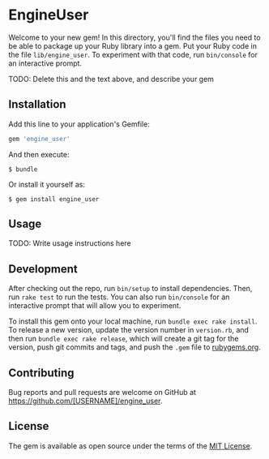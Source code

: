 # EngineUser

Welcome to your new gem! In this directory, you'll find the files you need to be able to package up your Ruby library into a gem. Put your Ruby code in the file `lib/engine_user`. To experiment with that code, run `bin/console` for an interactive prompt.

TODO: Delete this and the text above, and describe your gem

## Installation

Add this line to your application's Gemfile:

```ruby
gem 'engine_user'
```

And then execute:

    $ bundle

Or install it yourself as:

    $ gem install engine_user

## Usage

TODO: Write usage instructions here

## Development

After checking out the repo, run `bin/setup` to install dependencies. Then, run `rake test` to run the tests. You can also run `bin/console` for an interactive prompt that will allow you to experiment.

To install this gem onto your local machine, run `bundle exec rake install`. To release a new version, update the version number in `version.rb`, and then run `bundle exec rake release`, which will create a git tag for the version, push git commits and tags, and push the `.gem` file to [rubygems.org](https://rubygems.org).

## Contributing

Bug reports and pull requests are welcome on GitHub at https://github.com/[USERNAME]/engine_user.

## License

The gem is available as open source under the terms of the [MIT License](https://opensource.org/licenses/MIT).
